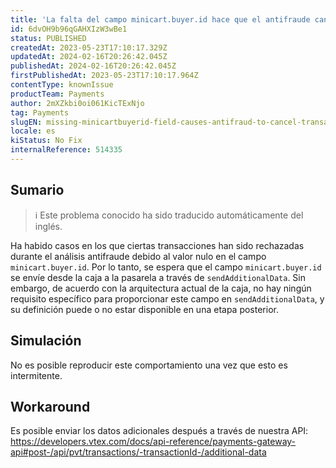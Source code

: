 ```yaml
---
title: 'La falta del campo minicart.buyer.id hace que el antifraude cancele transacciones'
id: 6dvOH9b96qGAHXIzW3wBe1
status: PUBLISHED
createdAt: 2023-05-23T17:10:17.329Z
updatedAt: 2024-02-16T20:26:42.045Z
publishedAt: 2024-02-16T20:26:42.045Z
firstPublishedAt: 2023-05-23T17:10:17.964Z
contentType: knownIssue
productTeam: Payments
author: 2mXZkbi0oi061KicTExNjo
tag: Payments
slugEN: missing-minicartbuyerid-field-causes-antifraud-to-cancel-transactions
locale: es
kiStatus: No Fix
internalReference: 514335
---
```


## Sumario

>ℹ️ Este problema conocido ha sido traducido automáticamente del inglés.


Ha habido casos en los que ciertas transacciones han sido rechazadas durante el análisis antifraude debido al valor nulo en el campo `minicart.buyer.id`. Por lo tanto, se espera que el campo `minicart.buyer.id` se envíe desde la caja a la pasarela a través de `sendAdditionalData`. Sin embargo, de acuerdo con la arquitectura actual de la caja, no hay ningún requisito específico para proporcionar este campo en `sendAdditionalData`, y su definición puede o no estar disponible en una etapa posterior.


##

## Simulación


No es posible reproducir este comportamiento una vez que esto es intermitente.



## Workaround


Es posible enviar los datos adicionales después a través de nuestra API:
https://developers.vtex.com/docs/api-reference/payments-gateway-api#post-/api/pvt/transactions/-transactionId-/additional-data





